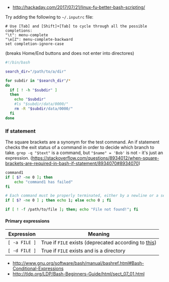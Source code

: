 * http://hackaday.com/2017/07/21/linux-fu-better-bash-scripting/

Try adding the following to `~/.inputrc` file:
```
# Use [Tab] and [Shift]+[Tab] to cycle through all the possible completions:
"\t": menu-complete
"\e[Z": menu-complete-backward
set completion-ignore-case
```
(breaks Home/End buttons and does not enter into directores)


```bash
#!/bin/bash

search_dir="/path/to/a/dir"

for subdir in "$search_dir"/*
do
  if [ ! -h "$subdir" ]
  then
    echo "$subdir"
    #ls "$subdir/data/0000/"
    rm -R "$subdir/data/0000/"
  fi
done
```

### If statement
The square brackets are a synonym for the test command. An if statement checks the exit status of a command in order to decide which branch to take. `grep -q "$text"` is a command, but `"$name" = 'Bob'` is not - it's just an expression. (https://stackoverflow.com/questions/8934012/when-square-brackets-are-required-in-bash-if-statement/8934070#8934070)

```bash
command1
if [ $? -ne 0 ]; then
    echo "command1 has failed"
fi

# Each command must be properly terminated, either by a newline or a semi-colon
if [ $? -ne 0 ] ; then echo 1; else echo 0 ; fi

if [ ! -f /path/to/file ]; then; echo "File not found!"; fi
```
#### Primary expressions
| Expression    | Meaning                |
|---------------|------------------------|
| `[ -a FILE ]` | True if `FILE` exists (deprecated according to [this](https://stackoverflow.com/a/321352)) |
| `[ -d FILE ]`	| True if `FILE` exists and is a directory |
* http://www.gnu.org/software/bash/manual/bashref.html#Bash-Conditional-Expressions
* http://tldp.org/LDP/Bash-Beginners-Guide/html/sect_07_01.html
